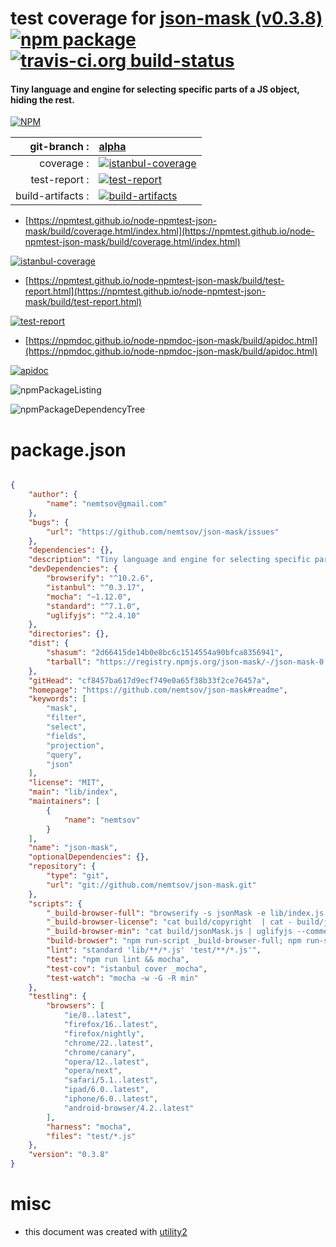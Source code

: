 # test coverage for  [json-mask (v0.3.8)](https://github.com/nemtsov/json-mask#readme)  [![npm package](https://img.shields.io/npm/v/npmtest-json-mask.svg?style=flat-square)](https://www.npmjs.org/package/npmtest-json-mask) [![travis-ci.org build-status](https://api.travis-ci.org/npmtest/node-npmtest-json-mask.svg)](https://travis-ci.org/npmtest/node-npmtest-json-mask)
#### Tiny language and engine for selecting specific parts of a JS object, hiding the rest.

[![NPM](https://nodei.co/npm/json-mask.png?downloads=true&downloadRank=true&stars=true)](https://www.npmjs.com/package/json-mask)

| git-branch : | [alpha](https://github.com/npmtest/node-npmtest-json-mask/tree/alpha)|
|--:|:--|
| coverage : | [![istanbul-coverage](https://npmtest.github.io/node-npmtest-json-mask/build/coverage.badge.svg)](https://npmtest.github.io/node-npmtest-json-mask/build/coverage.html/index.html)|
| test-report : | [![test-report](https://npmtest.github.io/node-npmtest-json-mask/build/test-report.badge.svg)](https://npmtest.github.io/node-npmtest-json-mask/build/test-report.html)|
| build-artifacts : | [![build-artifacts](https://npmtest.github.io/node-npmtest-json-mask/glyphicons_144_folder_open.png)](https://github.com/npmtest/node-npmtest-json-mask/tree/gh-pages/build)|

- [https://npmtest.github.io/node-npmtest-json-mask/build/coverage.html/index.html](https://npmtest.github.io/node-npmtest-json-mask/build/coverage.html/index.html)

[![istanbul-coverage](https://npmtest.github.io/node-npmtest-json-mask/build/screenCapture.buildCi.browser.%252Ftmp%252Fbuild%252Fcoverage.lib.html.png)](https://npmtest.github.io/node-npmtest-json-mask/build/coverage.html/index.html)

- [https://npmtest.github.io/node-npmtest-json-mask/build/test-report.html](https://npmtest.github.io/node-npmtest-json-mask/build/test-report.html)

[![test-report](https://npmtest.github.io/node-npmtest-json-mask/build/screenCapture.buildCi.browser.%252Ftmp%252Fbuild%252Ftest-report.html.png)](https://npmtest.github.io/node-npmtest-json-mask/build/test-report.html)

- [https://npmdoc.github.io/node-npmdoc-json-mask/build/apidoc.html](https://npmdoc.github.io/node-npmdoc-json-mask/build/apidoc.html)

[![apidoc](https://npmdoc.github.io/node-npmdoc-json-mask/build/screenCapture.buildCi.browser.%252Ftmp%252Fbuild%252Fapidoc.html.png)](https://npmdoc.github.io/node-npmdoc-json-mask/build/apidoc.html)

![npmPackageListing](https://npmtest.github.io/node-npmtest-json-mask/build/screenCapture.npmPackageListing.svg)

![npmPackageDependencyTree](https://npmtest.github.io/node-npmtest-json-mask/build/screenCapture.npmPackageDependencyTree.svg)



# package.json

```json

{
    "author": {
        "name": "nemtsov@gmail.com"
    },
    "bugs": {
        "url": "https://github.com/nemtsov/json-mask/issues"
    },
    "dependencies": {},
    "description": "Tiny language and engine for selecting specific parts of a JS object, hiding the rest.",
    "devDependencies": {
        "browserify": "^10.2.6",
        "istanbul": "^0.3.17",
        "mocha": "~1.12.0",
        "standard": "^7.1.0",
        "uglifyjs": "^2.4.10"
    },
    "directories": {},
    "dist": {
        "shasum": "2d66415de14b0e8bc6c1514554a90bfca8356941",
        "tarball": "https://registry.npmjs.org/json-mask/-/json-mask-0.3.8.tgz"
    },
    "gitHead": "cf8457ba617d9ecf749e0a65f38b33f2ce76457a",
    "homepage": "https://github.com/nemtsov/json-mask#readme",
    "keywords": [
        "mask",
        "filter",
        "select",
        "fields",
        "projection",
        "query",
        "json"
    ],
    "license": "MIT",
    "main": "lib/index",
    "maintainers": [
        {
            "name": "nemtsov"
        }
    ],
    "name": "json-mask",
    "optionalDependencies": {},
    "repository": {
        "type": "git",
        "url": "git://github.com/nemtsov/json-mask.git"
    },
    "scripts": {
        "_build-browser-full": "browserify -s jsonMask -e lib/index.js | sed -e \"s/\\[ *'.*' *\\]/;/\" > build/jsonMask.js",
        "_build-browser-license": "cat build/copyright  | cat - build/jsonMask.js  | tee build/jsonMask.js",
        "_build-browser-min": "cat build/jsonMask.js | uglifyjs --comments > build/jsonMask.min.js",
        "build-browser": "npm run-script _build-browser-full; npm run-script _build-browser-license; npm run-script _build-browser-min",
        "lint": "standard 'lib/**/*.js' 'test/**/*.js'",
        "test": "npm run lint && mocha",
        "test-cov": "istanbul cover _mocha",
        "test-watch": "mocha -w -G -R min"
    },
    "testling": {
        "browsers": [
            "ie/8..latest",
            "firefox/16..latest",
            "firefox/nightly",
            "chrome/22..latest",
            "chrome/canary",
            "opera/12..latest",
            "opera/next",
            "safari/5.1..latest",
            "ipad/6.0..latest",
            "iphone/6.0..latest",
            "android-browser/4.2..latest"
        ],
        "harness": "mocha",
        "files": "test/*.js"
    },
    "version": "0.3.8"
}
```



# misc
- this document was created with [utility2](https://github.com/kaizhu256/node-utility2)
